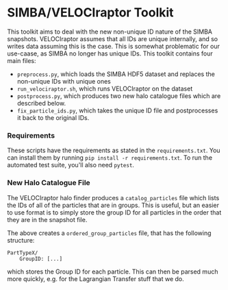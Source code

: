 SIMBA/VELOCIraptor Toolkit
==========================

This toolkit aims to deal with the new non-unique ID nature of the SIMBA snapshots. VELOCIraptor assumes
that all IDs are unique internally, and so writes data assuming this is the case. This is somewhat problematic
for our use-caase, as SIMBA no longer has unique IDs. This toolkit contains four main files:

+ `preprocess.py`, which loads the SIMBA HDF5 dataset and replaces the non-unique IDs with unique ones
+ `run_velociraptor.sh`, which runs VELOCIraptor on the dataset
+ `postprocess.py`, which produces two new halo catalogue files which are described below.
+ `fix_particle_ids.py`, which takes the unique ID file and postprocesses it back to the original IDs.

### Requirements

These scripts have the requirements as stated in the `requirements.txt`. You can install them by running
`pip install -r requirements.txt`. To run the automated test suite, you'll also need `pytest`.

### New Halo Catalogue File

The VELOCIraptor halo finder produces a `catalog_particles` file which lists the IDs of all of the particles
that are in groups. This is useful, but an easier to use format is to simply store the group ID for all
particles in the order that they are in the snapshot file.

The above creates a `ordered_group_particles` file, that has the following structure:
```
PartTypeX/
    GroupID: [...]
```
which stores the Group ID for each particle. This can then be parsed much more quickly, e.g. for the 
Lagrangian Transfer stuff that we do.